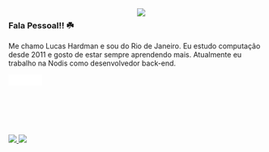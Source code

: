 <img align="right" width="250px" style="margin-top:-20px margin-right:40px" src="https://media.giphy.com/media/ypqHf6pQ5kQEg/giphy.gif">

### Fala Pessoal!!  ☘️ 

Me chamo Lucas Hardman e sou do Rio de Janeiro. Eu estudo computação desde 2011 e gosto de estar sempre aprendendo mais. Atualmente eu trabalho na Nodis como desenvolvedor back-end.

<a href="https://www.instagram.com/lucashardman" target="_blank"><img align="left" alt="Instagram" width="22px" src="https://github.com/Aakarsh-B/trying-repos/blob/master/insta.svg" />
<a href="https://twitter.com/lucashardman" target="_blank"><img align="left" alt="Twitter" width="22px" src="https://github.com/Aakarsh-B/trying-repos/blob/master/twitter.svg" />
<a href="https://www.linkedin.com/in/lucashardman" target="_blank"><img align="left" alt="LinkedIn" width="22px" src="https://github.com/Aakarsh-B/trying-repos/blob/master/linkedin.svg" />

<br>
<br>
<br>
<br>
<br>
<br>
<br>

<div>
<a href="https://github.com/lucashardman">
<img height="180em" src="https://github-readme-stats.vercel.app/api/top-langs/?username=lucashardman&layout=compact&langs_count=8&theme=dracula"/>
<img height="180em" src="https://github-readme-stats.vercel.app/api?username=lucashardman&show_icons=true&theme=dracula&include_all_commits=true&count_private=true"/>
</div>
